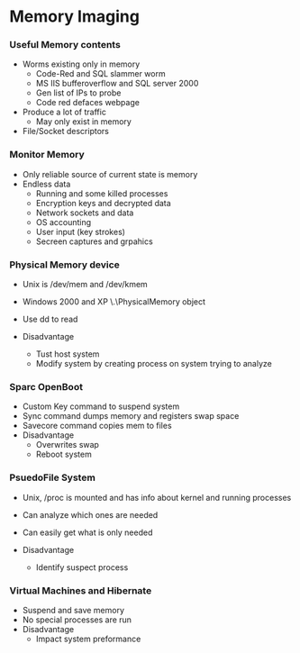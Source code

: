 
# Memory Imaging

### Useful Memory contents
- Worms existing only in memory
    - Code-Red and SQL slammer worm
    - MS IIS bufferoverflow and SQL server 2000
    - Gen list of IPs to probe
    - Code red defaces webpage
- Produce a lot of traffic
    - May only exist in memory
- File/Socket descriptors

### Monitor Memory
- Only reliable source of current state is memory
- Endless data
    - Running and some killed processes
    - Encryption keys and decrypted data
    - Network sockets and data
    - OS accounting
    - User input (key strokes)
    - Secreen captures and grpahics

### Physical Memory device
- Unix is /dev/mem and /dev/kmem
- Windows 2000 and XP \\.\PhysicalMemory object
- Use dd to read

- Disadvantage
    - Tust host system
    - Modify system by creating process on system trying to analyze

### Sparc OpenBoot
- Custom Key command to suspend system
- Sync command dumps memory and registers swap space
- Savecore command copies mem to files
- Disadvantage
    - Overwrites swap 
    - Reboot system


### PsuedoFile System
- Unix, /proc is mounted and has info about kernel and running processes
- Can analyze which ones are needed
- Can easily get what is only needed

- Disadvantage
    - Identify suspect process

### Virtual Machines and Hibernate
- Suspend and save memory
- No special processes are run
- Disadvantage
    - Impact system preformance



